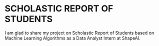 # SCHOLASTIC REPORT OF STUDENTS
I am glad to share my project on Scholastic Report of Students based on Machine Learning Algorithms
as a Data Analyst Intern at ShapeAI.
